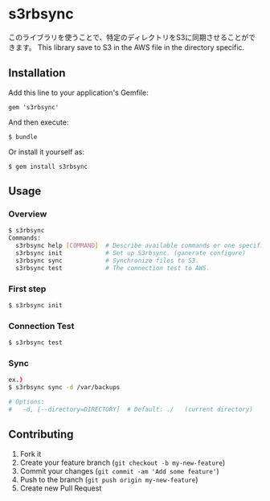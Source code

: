 # s3rbsync

このライブラリを使うことで、特定のディレクトリをS3に同期させることができます。
This library save to S3 in the AWS file in the directory specific.

## Installation

Add this line to your application's Gemfile:

    gem 's3rbsync'

And then execute:

    $ bundle

Or install it yourself as:

    $ gem install s3rbsync

## Usage

### Overview

```bash
$ s3rbsync
Commands:
  s3rbsync help [COMMAND]  # Describe available commands or one specific command
  s3rbsync init            # Set up S3rbsync. (ganerate configure)
  s3rbsync sync            # Synchronize files to S3.
  s3rbsync test            # The connection test to AWS.
```

### First step

```bash
$ s3rbsync init
```

### Connection Test

```bash
$ s3rbsync test
```

### Sync

```bash
ex.)
$ s3rbsync sync -d /var/backups

# Options:
#   -d, [--directory=DIRECTORY]  # Default: ./   (current directory)
```

## Contributing

1. Fork it
2. Create your feature branch (`git checkout -b my-new-feature`)
3. Commit your changes (`git commit -am 'Add some feature'`)
4. Push to the branch (`git push origin my-new-feature`)
5. Create new Pull Request
